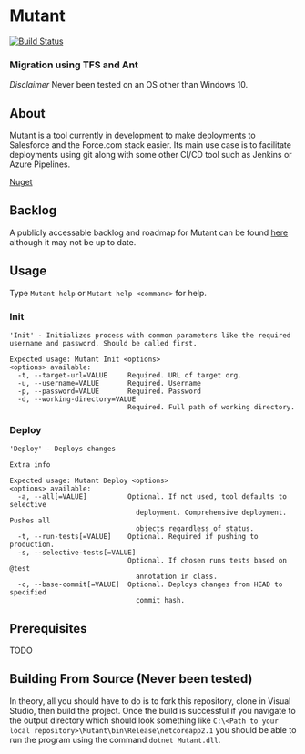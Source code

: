 ﻿# Mutant
[![Build Status](https://dev.azure.com/amorrison17/Mutant/_apis/build/status/a-morrison.Mutant?branchName=master)](https://dev.azure.com/amorrison17/Mutant/_build/latest?definitionId=1&branchName=master)
### Migration using TFS and Ant
*Disclaimer* Never been tested on an OS other than Windows 10.

## About
Mutant is a tool currently in development to make deployments to Salesforce and the Force.com stack easier.
Its main use case is to facilitate deployments using git along with some other CI/CD tool such as Jenkins or Azure Pipelines.

[Nuget](https://www.nuget.org/packages/AMorrison.Mutant/)

## Backlog
A publicly accessable backlog and roadmap for Mutant can be found [here](https://dev.azure.com/amorrison17/Mutant/_workitems/recentlyupdated)
although it may not be up to date.

## Usage
Type `Mutant help` or `Mutant help <command>` for help.
### Init
```
'Init' - Initializes process with common parameters like the required username and password. Should be called first.

Expected usage: Mutant Init <options> 
<options> available:
  -t, --target-url=VALUE     Required. URL of target org.
  -u, --username=VALUE       Required. Username
  -p, --password=VALUE       Required. Password
  -d, --working-directory=VALUE
                             Required. Full path of working directory.
```

### Deploy
```
'Deploy' - Deploys changes

Extra info

Expected usage: Mutant Deploy <options> 
<options> available:
  -a, --all[=VALUE]          Optional. If not used, tool defaults to selective
                               deployment. Comprehensive deployment. Pushes all
                               objects regardless of status.
  -t, --run-tests[=VALUE]    Optional. Required if pushing to production.
  -s, --selective-tests[=VALUE]
                             Optional. If chosen runs tests based on @test
                               annotation in class.
  -c, --base-commit[=VALUE]  Optional. Deploys changes from HEAD to specified
                               commit hash.
```

## Prerequisites
TODO

## Building From Source (Never been tested)
In theory, all you should have to do is to fork this repository, clone in Visual Studio, then build the project.
Once the build is successful if you navigate to the output directory which should look something like
`C:\<Path to your local repository>\Mutant\bin\Release\netcoreapp2.1` you should be able to run the program 
using the command `dotnet Mutant.dll`.
